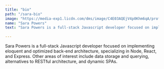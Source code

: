 ```yaml
---
title: "bio"
path: "/sara-bio"
image: "https://media-exp1.licdn.com/dms/image/C4E03AQEjV4p0Khm6qA/profile-displayphoto-shrink_800_800/0?e=1588809600&v=beta&t=0JxqK6YiBznNikTYBofr4b9QdRvGRubA1Dlt8sseUkM"
name: "Sara Powers"
text: "Sara Powers is a full-stack Javascript developer focused on implementing eloquent and optimized back-end architecture, specializing in Node, React, and Express. Other areas of interest include data storage and querying, alternatives to RESTful architecture, and dynamic SPAs."
 
--- 
```


Sara Powers is a full-stack Javascript developer focused on implementing eloquent and optimized back-end architecture, specializing in Node, React, and Express. Other areas of interest include data storage and querying, alternatives to RESTful architecture, and dynamic SPAs.
 